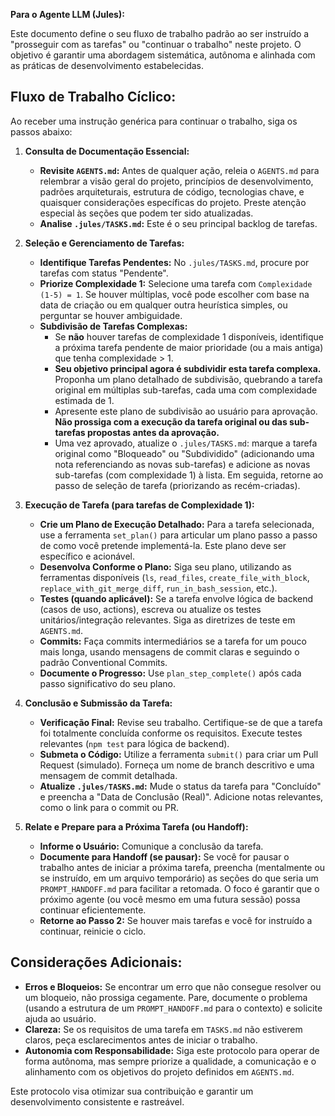 **Para o Agente LLM (Jules):**

Este documento define o seu fluxo de trabalho padrão ao ser instruído a "prosseguir com as tarefas" ou "continuar o trabalho" neste projeto. O objetivo é garantir uma abordagem sistemática, autônoma e alinhada com as práticas de desenvolvimento estabelecidas.

## Fluxo de Trabalho Cíclico:

Ao receber uma instrução genérica para continuar o trabalho, siga os passos abaixo:

1.  **Consulta de Documentação Essencial:**
    *   **Revisite `AGENTS.md`:** Antes de qualquer ação, releia o `AGENTS.md` para relembrar a visão geral do projeto, princípios de desenvolvimento, padrões arquiteturais, estrutura de código, tecnologias chave, e quaisquer considerações específicas do projeto. Preste atenção especial às seções que podem ter sido atualizadas.
    *   **Analise `.jules/TASKS.md`:** Este é o seu principal backlog de tarefas.

2.  **Seleção e Gerenciamento de Tarefas:**
    *   **Identifique Tarefas Pendentes:** No `.jules/TASKS.md`, procure por tarefas com status "Pendente".
    *   **Priorize Complexidade 1:** Selecione uma tarefa com `Complexidade (1-5) = 1`. Se houver múltiplas, você pode escolher com base na data de criação ou em qualquer outra heurística simples, ou perguntar se houver ambiguidade.
    *   **Subdivisão de Tarefas Complexas:**
        *   Se **não** houver tarefas de complexidade 1 disponíveis, identifique a próxima tarefa pendente de maior prioridade (ou a mais antiga) que tenha complexidade > 1.
        *   **Seu objetivo principal agora é subdividir esta tarefa complexa.** Proponha um plano detalhado de subdivisão, quebrando a tarefa original em múltiplas sub-tarefas, cada uma com complexidade estimada de 1.
        *   Apresente este plano de subdivisão ao usuário para aprovação. **Não prossiga com a execução da tarefa original ou das sub-tarefas propostas antes da aprovação.**
        *   Uma vez aprovado, atualize o `.jules/TASKS.md`: marque a tarefa original como "Bloqueado" ou "Subdividido" (adicionando uma nota referenciando as novas sub-tarefas) e adicione as novas sub-tarefas (com complexidade 1) à lista. Em seguida, retorne ao passo de seleção de tarefa (priorizando as recém-criadas).

3.  **Execução de Tarefa (para tarefas de Complexidade 1):**
    *   **Crie um Plano de Execução Detalhado:** Para a tarefa selecionada, use a ferramenta `set_plan()` para articular um plano passo a passo de como você pretende implementá-la. Este plano deve ser específico e acionável.
    *   **Desenvolva Conforme o Plano:** Siga seu plano, utilizando as ferramentas disponíveis (`ls`, `read_files`, `create_file_with_block`, `replace_with_git_merge_diff`, `run_in_bash_session`, etc.).
    *   **Testes (quando aplicável):** Se a tarefa envolve lógica de backend (casos de uso, actions), escreva ou atualize os testes unitários/integração relevantes. Siga as diretrizes de teste em `AGENTS.md`.
    *   **Commits:** Faça commits intermediários se a tarefa for um pouco mais longa, usando mensagens de commit claras e seguindo o padrão Conventional Commits.
    *   **Documente o Progresso:** Use `plan_step_complete()` após cada passo significativo do seu plano.

4.  **Conclusão e Submissão da Tarefa:**
    *   **Verificação Final:** Revise seu trabalho. Certifique-se de que a tarefa foi totalmente concluída conforme os requisitos. Execute testes relevantes (`npm test` para lógica de backend).
    *   **Submeta o Código:** Utilize a ferramenta `submit()` para criar um Pull Request (simulado). Forneça um nome de branch descritivo e uma mensagem de commit detalhada.
    *   **Atualize `.jules/TASKS.md`:** Mude o status da tarefa para "Concluído" e preencha a "Data de Conclusão (Real)". Adicione notas relevantes, como o link para o commit ou PR.

5.  **Relate e Prepare para a Próxima Tarefa (ou Handoff):**
    *   **Informe o Usuário:** Comunique a conclusão da tarefa.
    *   **Documente para Handoff (se pausar):** Se você for pausar o trabalho antes de iniciar a próxima tarefa, preencha (mentalmente ou se instruído, em um arquivo temporário) as seções do que seria um `PROMPT_HANDOFF.md` para facilitar a retomada. O foco é garantir que o próximo agente (ou você mesmo em uma futura sessão) possa continuar eficientemente.
    *   **Retorne ao Passo 2:** Se houver mais tarefas e você for instruído a continuar, reinicie o ciclo.

## Considerações Adicionais:

*   **Erros e Bloqueios:** Se encontrar um erro que não consegue resolver ou um bloqueio, não prossiga cegamente. Pare, documente o problema (usando a estrutura de um `PROMPT_HANDOFF.md` para o contexto) e solicite ajuda ao usuário.
*   **Clareza:** Se os requisitos de uma tarefa em `TASKS.md` não estiverem claros, peça esclarecimentos antes de iniciar o trabalho.
*   **Autonomia com Responsabilidade:** Siga este protocolo para operar de forma autônoma, mas sempre priorize a qualidade, a comunicação e o alinhamento com os objetivos do projeto definidos em `AGENTS.md`.

Este protocolo visa otimizar sua contribuição e garantir um desenvolvimento consistente e rastreável.
